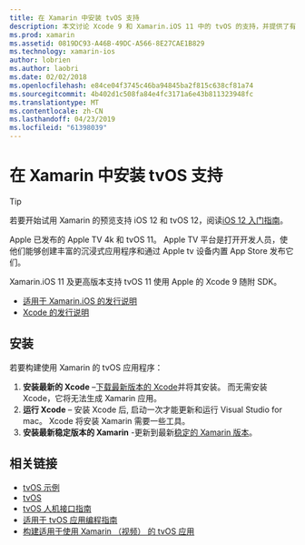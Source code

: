 ```yaml
---
title: 在 Xamarin 中安装 tvOS 支持
description: 本文讨论 Xcode 9 和 Xamarin.iOS 11 中的 tvOS 的支持，并提供了有关如何完成设置以开发 tvOS 应用使用 Xamarin 的简要说明。
ms.prod: xamarin
ms.assetid: 0819DC93-A46B-49DC-A566-8E27CAE1B829
ms.technology: xamarin-ios
author: lobrien
ms.author: laobri
ms.date: 02/02/2018
ms.openlocfilehash: e84ce04f3745c46ba94845ba2f815c638cf81a74
ms.sourcegitcommit: 4b402d1c508fa84e4fc3171a6e43b811323948fc
ms.translationtype: MT
ms.contentlocale: zh-CN
ms.lasthandoff: 04/23/2019
ms.locfileid: "61398039"
---
```

# <a name="installing-tvos-support-in-xamarin"></a>在 Xamarin 中安装 tvOS 支持

> [!TIP]
> 若要开始试用 Xamarin 的预览支持 iOS 12 和 tvOS 12，阅读[iOS 12 入门指南](~/ios/platform/introduction-to-ios12/get-started.md)。

Apple 已发布的 Apple TV 4k 和 tvOS 11。 Apple TV 平台是打开开发人员，使他们能够创建丰富的沉浸式应用程序和通过 Apple tv 设备内置 App Store 发布它们。

Xamarin.iOS 11 及更高版本支持 tvOS 11 使用 Apple 的 Xcode 9 随附 SDK。

- [适用于 Xamarin.iOS 的发行说明](https://docs.microsoft.com/xamarin/ios/release-notes/)
- [Xcode 的发行说明](https://developer.apple.com/library/content/releasenotes/DeveloperTools/RN-Xcode/Chapters/Introduction.html#//apple_ref/doc/uid/TP40001051-CH1-SW876)

## <a name="installation"></a>安装

若要构建使用 Xamarin 的 tvOS 应用程序：

1. **安装最新的 Xcode** –[下载最新版本的 Xcode](https://developer.apple.com/xcode/download/)并将其安装。 而无需安装 Xcode，它将无法生成 Xamarin 应用。 
2. **运行 Xcode** – 安装 Xcode 后, 启动一次才能更新和运行 Visual Studio for mac。 Xcode 将安装 Xamarin 需要一些工具。
3. **安装最新稳定版本的 Xamarin** -更新到最新[稳定的 Xamarin 版本](https://github.com/xamarin/recipes/tree/master/Recipes/cross-platform/ide/change_updates_channel)。

## <a name="related-links"></a>相关链接

- [tvOS 示例](https://developer.xamarin.com/samples/tvos/all/)
- [tvOS](https://developer.apple.com/tvos/)
- [tvOS 人机接口指南](https://developer.apple.com/tvos/human-interface-guidelines/)
- [适用于 tvOS 应用编程指南](https://developer.apple.com/library/prerelease/tvos/documentation/General/Conceptual/AppleTV_PG/)
- [构建适用于使用 Xamarin （视频） 的 tvOS 应用](https://university.xamarin.com/lightninglectures/tvos-with-xamarin)
